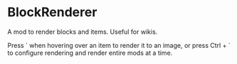 # BlockRenderer

A mod to render blocks and items. Useful for wikis.

Press \` when hovering over an item to render it to an image, or press Ctrl + \` to configure rendering and render entire mods at a time.
